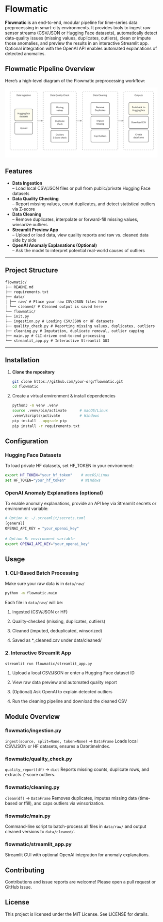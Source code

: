 # Flowmatic

**Flowmatic** is an end-to-end, modular pipeline for time-series data preprocessing in smart-city environments. It provides tools to ingest raw sensor streams (CSV/JSON or Hugging Face datasets), automatically detect data-quality issues (missing values, duplicates, outliers), clean or impute those anomalies, and preview the results in an interactive Streamlit app. Optional integration with the OpenAI API enables automated explanations of detected anomalies.

## Flowmatic Pipeline Overview

Here’s a high-level diagram of the Flowmatic preprocessing workflow:

![Flowmatic Pipeline](docs/images/flowmatic-pipeline.jpg)

## Features

- **Data Ingestion**  
  – Load local CSV/JSON files or pull from public/private Hugging Face datasets  
- **Data Quality Checking**  
  – Report missing values, count duplicates, and detect statistical outliers via Z-score  
- **Data Cleaning**  
  – Remove duplicates, interpolate or forward-fill missing values, winsorize outliers  
- **Streamlit Preview App**  
  – Upload or load data, view quality reports and raw vs. cleaned data side by side  
- **OpenAI Anomaly Explanations (Optional)**  
  – Ask the model to interpret potential real-world causes of outliers  

---

## Project Structure

```
flowmatic/
├── README.md
├── requirements.txt
├── data/
│ ├── raw/ # Place your raw CSV/JSON files here
│ └── cleaned/ # Cleaned output is saved here
└── flowmatic/
├── init.py
├── ingestion.py # Loading CSV/JSON or HF datasets
├── quality_check.py # Reporting missing values, duplicates, outliers
├── cleaning.py # Imputation, duplicate removal, outlier capping
├── main.py # CLI-driven end-to-end processing
└── streamlit_app.py # Interactive Streamlit GUI
```

---

## Installation

1. **Clone the repository**  
   ```bash
   git clone https://github.com/your-org/flowmatic.git
   cd flowmatic
   ```

2. Create a virtual environment & install dependencies

    ```bash
    python3 -m venv .venv
    source .venv/bin/activate      # macOS/Linux
    .venv\Scripts\activate         # Windows
    pip install --upgrade pip
    pip install -r requirements.txt
    ```

## Configuration
### Hugging Face Datasets

To load private HF datasets, set HF_TOKEN in your environment:

```bash
export HF_TOKEN="your_hf_token"    # macOS/Linux
set HF_TOKEN="your_hf_token"       # Windows
```

### OpenAI Anomaly Explanations (optional)

To enable anomaly explanations, provide an API key via Streamlit secrets or environment variable:

```bash
# Option A: ~/.streamlit/secrets.toml
[general]
OPENAI_API_KEY = "your_openai_key"

# Option B: environment variable
export OPENAI_API_KEY="your_openai_key"
```

## Usage
### 1. CLI-Based Batch Processing

Make sure your raw data is in `data/raw/`
```bash
python -m flowmatic.main
```
Each file in `data/raw/` will be:

1. Ingested (CSV/JSON or HF)

2. Quality-checked (missing, duplicates, outliers)

3. Cleaned (imputed, deduplicated, winsorized)

4. Saved as *_cleaned.csv under data/cleaned/

### 2. Interactive Streamlit App
```bash
streamlit run flowmatic/streamlit_app.py
```
1. Upload a local CSV/JSON or enter a Hugging Face dataset ID

2. View raw data preview and automated quality report

3. (Optional) Ask OpenAI to explain detected outliers

4. Run the cleaning pipeline and download the cleaned CSV

## Module Overview
### flowmatic/ingestion.py
`ingest(source, split=None, token=None)` → `DataFrame`
Loads local CSV/JSON or HF datasets, ensures a DatetimeIndex.

### flowmatic/quality_check.py
`quality_report(df)` → `dict`
Reports missing counts, duplicate rows, and extracts Z-score outliers.

### flowmatic/cleaning.py
`clean(df)` → `DataFrame`
Removes duplicates, imputes missing data (time-based or ffill), and caps outliers via winsorization.

### flowmatic/main.py
Command-line script to batch-process all files in `data/raw/` and output cleaned versions to `data/cleaned/`.

### flowmatic/streamlit_app.py
Streamlit GUI with optional OpenAI integration for anomaly explanations.

## Contributing
Contributions and issue reports are welcome! Please open a pull request or GitHub issue.

## License
This project is licensed under the MIT License. See LICENSE for details.
